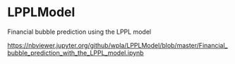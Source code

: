 # LPPLModel

Financial bubble prediction using the LPPL model

https://nbviewer.jupyter.org/github/wpla/LPPLModel/blob/master/Financial_bubble_prediction_with_the_LPPL_model.ipynb
